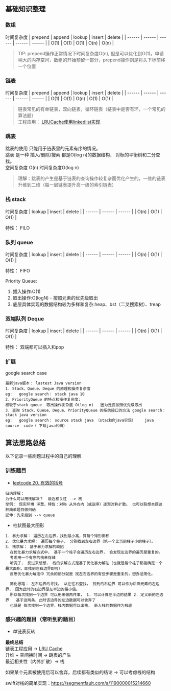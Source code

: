 
## 基础知识整理

### 数组
时间复杂度
| prepend | append | lookup | insert | delete |
| ------  | ------ | ------ | ------ | ------ |
|   O(1)  |  O(1)  |   O(1) |  O(n)  |  O(n)  |

> TIP:  prepend操作正常情况下时间复杂度O(n), 但是可以优化到O(1)。申请稍大的内存空间，数组的开始预留一部分，prepend操作则是将头下标前移一个位置


### 链表
时间复杂度
| prepend | append | lookup | insert | delete |
| ------  | ------ | ------ | ------ | ------ |
|   O(1)  |  O(1)  |   O(n) |  O(1)  |  O(1)  |

> 链表常见的有单链表，双向链表，循环链表（链表中是否有环，一个常见的算法题）  
> 工程应用： [LRUCache使用linkedlist实现](https://www.jianshu.com/p/b1ab4a170c3c)


### 跳表
跳表的使用 只能用于链表里的元素有序的情况。  
跳表 是一种 插入/删除/搜索 都是O(log n)的数据结构， 对标的平衡树和二分查找。  
空间复杂度 O(n)  时间复杂度O(log n)
> 理解：跳表的产生是基于链表的查询操作较复杂而优化产生的，一维的链表升维到二维（每一层链表提升高一级的索引链表）


### 栈 stack  
时间复杂度
| lookup | insert | delete |
| ------ | ------ | ------ |
|  O(n)  |  O(1)  |  O(1)  |

特性： FILO


### 队列  queue
时间复杂度
| lookup | insert | delete |
| ------ | ------ | ------ |
|  O(n)  |  O(1)  |  O(1)  |

特性： FIFO  

Priority Queue:  
1. 插入操作:O(1)
2. 取出操作:O(logN) - 按照元素的优先级取出
3. 底层具体实现的数据结构较为多样和复杂:heap、bst（二叉搜索树）、treap  


### 双端队列 Deque
时间复杂度
| lookup | insert | delete |
| ------ | ------ | ------ |
|  O(n)  |  O(1)  |  O(1)  |

特性： 双端都可以插入和pop


### 扩展

google search case
```
最新java版本： lastest Java version
1. Stack、Queue、Deque 的原理和操作复杂度  
eg:   google search： stack java 10
2. PriorityQueue 的特点和操作复杂度:  
相较于stack queue  取出操作复杂度 O(log n)   因为是要按照优先级取出  
3. 查询 Stack、Queue、Deque、PriorityQueue 的系统接口的方法 google search： stack java version
eg:   google search： source stack java （stack的java实现）    java source  code（ 下载java代码）
```




## 算法思路总结
以下记录一些刷题过程中的自己的理解

### 训练题目
* [leetcode 20. 有效的括号](https://leetcode-cn.com/problems/valid-parentheses/)   
```
归纳理解：
为什么可以用栈解决？  最近相关性 --> 栈
举例： 现实环境 洋葱，特性：对称 从外向内（或逆序）逐渐对称扩散。 也可以联想本题这种简单题目做归纳
延伸：先来后到 --> queue
```

* 柱状图最大图形
```
1. 暴力求解： 遍历左右边界，找到最小高，算每个矩形面积
2. 优化暴力求解： 遍历每个柱子， 分别找到左右边界（第一个比当前柱子小的柱子）。
3. 栈求解： 基于暴力求解的缺陷
  在优化暴力求解方式中， 基于一个柱子会遍历左右边界， 会发现左边界的遍历是重复的。   
  考虑用一个有序的栈来存储
  听完了， 反过来想想， 栈的求解方式是基于优化暴力解法（也就是每个柱子都能确定一个最大面积，即找到左右边界即可）
  反思优化暴力解法中 冗余的部分就是 找左右边界的有些步骤是重复的，想办法简化。

  简化思路： 左右边界的寻找， 从左往右查找， 找到的右边界 可以作为后面元素的左边界， 因为此时的右边界是左半边的最小值。
  所以每次找到一个边界 可以用来做两件事， 1. 可以计算左半边的结果 2. 定义新的左边界   基于这两条，此时该边界的左边数据可以舍弃了
  也就是 每次找到一个边界，栈内数据可以出栈， 新入栈的数据作为栈底
```


### 感兴趣的题目（常听到的题目）
* 单链表反转



**最终总结**  
链表工程应用 ->  [LRU Cache]((https://www.jianshu.com/p/b1ab4a170c3c))  
升维 + 空间换时间  ->    跳表的产生  
最近相关性（内外扩散）->  栈

如果某个元素被使用后可以舍弃，后续都有类似的结论  -> 可以考虑栈的结构

swift对栈的简单实现：https://segmentfault.com/a/1190000015214660


